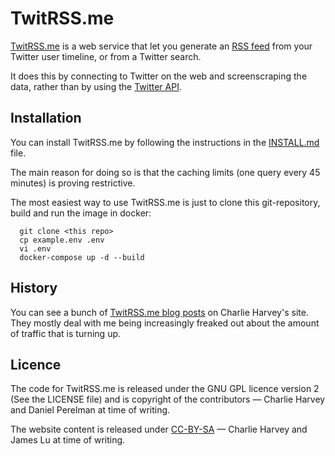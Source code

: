 TwitRSS.me
==========

[TwitRSS.me](https://twitrss.me) is a web service that let you generate an [RSS feed](https://en.wikipedia.org/wiki/RSS) from your Twitter user timeline, or from a Twitter search.

It does this by connecting to Twitter on the web and screenscraping the data, rather than by using the [Twitter API](https://dev.twitter.com/rest/public).

Installation
------------

You can install TwitRSS.me by following the instructions in the [INSTALL.md](INSTALL.md) file.

The main reason for doing so is that the caching limits (one query every 45 minutes) is proving restrictive.

The most easiest way to use TwitRSS.me is just to clone this git-repository, build and run the image in docker:

      git clone <this repo>
      cp example.env .env
      vi .env
      docker-compose up -d --build

History
-------

You can see a bunch of [TwitRSS.me blog posts](http://charlieharvey.org.uk/tag/twitrss.me/) on Charlie Harvey's site. They mostly deal with me being increasingly freaked out about the amount of traffic that is turning up. 

Licence
-------

The code for TwitRSS.me is released under the GNU GPL licence version 2 (See the LICENSE file) and is copyright of the contributors &mdash; Charlie Harvey and Daniel Perelman at time of writing.

The website content is released under [CC-BY-SA](https://creativecommons.org/licenses/by-nc-sa/3.0/) &mdash; Charlie Harvey and James Lu at time of writing.
